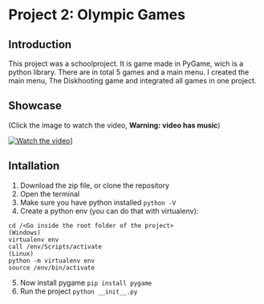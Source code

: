 # Project 2: Olympic Games

## Introduction

This project was a schoolproject. It is game made in PyGame, wich is a python library. There are in total 5 games and a main menu. I created the main menu, The Diskhooting game and integrated all games in one project.

## Showcase

(Click the image to watch the video, **Warning: video has music**)

[![Watch the video](https://image.jpg)](https://project)]

## Intallation

1. Download the zip file, or clone the repository
2. Open the terminal
3. Make sure you have python installed `python -V`
4. Create a python env (you can do that with virtualenv):
```
cd /<Go inside the root folder of the project>
(Windows)
virtualenv env
call /env/Scripts/activate
(Linux)
python -m virtualenv env
source /env/bin/activate
```
5. Now install pygame `pip install pygame`
6. Run the project `python __init__.py`
